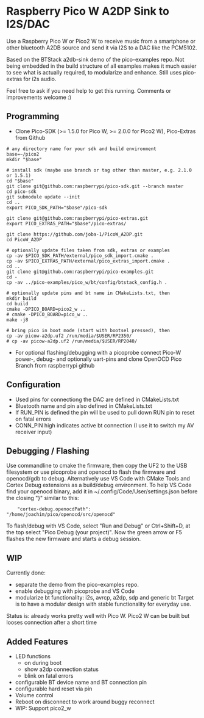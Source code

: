 # Raspberry Pico W A2DP Sink to I2S/DAC

Use a Raspberry Pico W or Pico2 W to receive music from a smartphone 
or other bluetooth A2DB source and send it via I2S to a DAC like the PCM5102.

Based on the BTStack a2db-sink demo of the pico-examples repo.
Not being embedded in the build structure of all examples makes it much easier
to see what is actually required, to modularize and enhance.
Still uses pico-extras for i2s audio.

Feel free to ask if you need help to get this running. Comments or improvements welcome :)

## Programming
* Clone Pico-SDK (>= 1.5.0 for Pico W, >= 2.0.0 for Pico2 W), Pico-Extras from Github
```
# any directory name for your sdk and build environment
base=~/pico2
mkdir "$base"

# install sdk (maybe use branch or tag other than master, e.g. 2.1.0 or 1.5.1) 
cd "$base"
git clone git@github.com:raspberrypi/pico-sdk.git --branch master
cd pico-sdk
git submodule update --init
cd ..
export PICO_SDK_PATH="$base"/pico-sdk

git clone git@github.com:raspberrypi/pico-extras.git
export PICO_EXTRAS_PATH="$base"/pico-extras/

git clone https://github.com/joba-1/PicoW_A2DP.git
cd PicoW_A2DP

# optionally update files taken from sdk, extras or examples
cp -av $PICO_SDK_PATH/external/pico_sdk_import.cmake .
cp -av $PICO_EXTRAS_PATH/external/pico_extras_import.cmake .
cd ..
git clone git@github.com:raspberrypi/pico-examples.git
cd -
cp -av ../pico-examples/pico_w/bt/config/btstack_config.h .

# optionally update pins and bt name in CMakeLists.txt, then
mkdir build
cd build
cmake -DPICO_BOARD=pico2_w ..
# cmake -DPICO_BOARD=pico_w ..
make -j8

# bring pico in boot mode (start with bootsel pressed), then
cp -av picow-a2dp.uf2 /run/media/$USER/RP2350/
# cp -av picow-a2dp.uf2 /run/media/$USER/RP2040/
```
* For optional flashing/debugging with a picoprobe connect Pico-W power-, debug- and optionally uart-pins and clone OpenOCD Pico Branch from raspberrypi github

## Configuration
* Used pins for connectiong the DAC are defined in CMakeLists.txt
* Bluetooth name and pin also defined in CMakeLists.txt
* If RUN_PIN is defined the pin will be used to pull down RUN pin to reset on fatal errors
* CONN_PIN high indicates active bt connection (I use it to switch my AV receiver input)

## Debugging / Flashing
Use commandline to cmake the firmware, then copy the UF2 to the USB filesystem or use picoprobe and openocd to flash the firmware and openocd/gdb to debug.
Alternatively use VS Code with CMake Tools and Cortex Debug extensions as a build/debug environment.
To help VS Code find your openocd binary, add it in ~/.config/Code/User/settings.json before the closing "}" similar to this:
```
    "cortex-debug.openocdPath": "/home/joachim/pico/openocd/src/openocd"
```
To flash/debug with VS Code, select "Run and Debug" or Ctrl+Shift+D, at the top select "Pico Debug (your project)". Now the green arrow or F5 flashes the new firmware and starts a debug session.

## WIP
Currently done: 
* separate the demo from the pico-examples repo.
* enable debugging with picoprobe and VS Code
* modularize bt functionality: i2s, avrcp, a2dp, sdp and generic bt
Target is to have a modular design with stable functionality for everyday use.

Status is: already works pretty well with Pico W. Pico2 W can be built but looses connection after a short time

## Added Features
* LED functions
    * on during boot
    * show a2dp connection status
    * blink on fatal errors
* configurable BT device name and BT connection pin
* configurable hard reset via pin
* Volume control
* Reboot on disconnect to work around buggy reconnect
* WIP: Support pico2_w 
